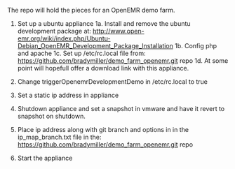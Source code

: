 
The repo will hold the pieces for an OpenEMR demo farm.

1. Set up a ubuntu appliance
1a. Install and remove the ubuntu development package at:
      http://www.open-emr.org/wiki/index.php/Ubuntu-Debian_OpenEMR_Development_Package_Installation
1b. Config php and apache
1c. Set up /etc/rc.local file from:
      https://github.com/bradymiller/demo_farm_openemr.git repo
1d. At some point will hopefull offer a download link with this appliance.

2. Change triggerOpenemrDevelopmentDemo in /etc/rc.local  to true

3. Set a static ip address in appliance

4. Shutdown appliance and set a snapshot in vmware and have it revert to
   snapshot on shutdown.

5. Place ip address along with git branch and options in
   in the ip_map_branch.txt file in the:
   https://github.com/bradymiller/demo_farm_openemr.git repo

6. Start the appliance
